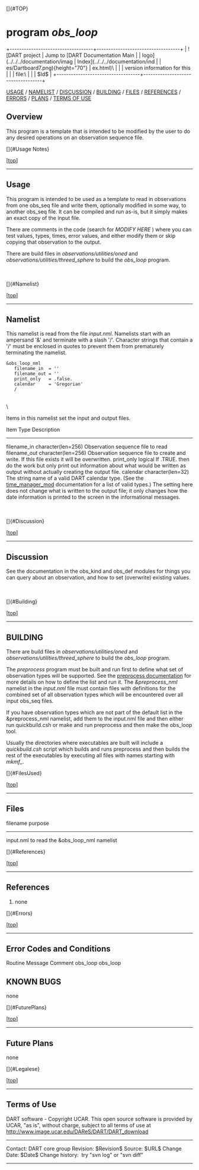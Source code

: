 []{#TOP}

program *obs\_loop*
===================

+-----------------------------------+-----------------------------------+
| ![DART project                    | Jump to [DART Documentation Main  |
| logo](../../../documentation/imag | Index](../../../documentation/ind |
| es/Dartboard7.png){height="70"}   | ex.html)\                         |
|                                   | version information for this      |
|                                   | file:\                            |
|                                   | \$Id\$                            |
+-----------------------------------+-----------------------------------+

[USAGE](#Usage%20Notes) / [NAMELIST](#Namelist) /
[DISCUSSION](#Discussion) / [BUILDING](#Building) / [FILES](#FilesUsed)
/ [REFERENCES](#References) / [ERRORS](#Errors) / [PLANS](#FuturePlans)
/ [TERMS OF USE](#Legalese)

Overview
--------

This program is a template that is intended to be modified by the user
to do any desired operations on an observation sequence file.

[]{#Usage Notes}

<div class="top">

\[[top](#)\]

</div>

------------------------------------------------------------------------

Usage
-----

This program is intended to be used as a template to read in
observations from one obs\_seq file and write them, optionally modified
in some way, to another obs\_seq file. It can be compiled and run as-is,
but it simply makes an exact copy of the input file.

There are comments in the code (search for *MODIFY HERE* ) where you can
test values, types, times, error values, and either modify them or skip
copying that observation to the output.

There are build files in *observations/utilities/oned* and
*observations/utilities/threed\_sphere* to build the *obs\_loop*
program.

\
\
[]{#Namelist}

<div class="top">

\[[top](#)\]

</div>

------------------------------------------------------------------------

Namelist
--------

This namelist is read from the file *input.nml*. Namelists start with an
ampersand '&' and terminate with a slash '/'. Character strings that
contain a '/' must be enclosed in quotes to prevent them from
prematurely terminating the namelist.

<div class="namelist">

    &obs_loop_nml
       filename_in  = ''
       filename_out = '' 
       print_only   = .false.
       calendar     = 'Gregorian'
       /

</div>

\
\

Items in this namelist set the input and output files.

<div>

  Item            Type                 Description
  --------------- -------------------- ---------------------------------------------------------------------------------------------------------------------------------------------------------------------------------------------------------------------------------------------------------------------------------------------------------------------------------------------
  filename\_in    character(len=256)   Observation sequence file to read
  filename\_out   character(len=256)   Observation sequence file to create and write. If this file exists it will be overwritten.
  print\_only     logical              If .TRUE. then do the work but only print out information about what would be written as output without actually creating the output file.
  calendar        character(len=32)    The string name of a valid DART calendar type. (See the [time\_manager\_mod](../../modules/utilities/time_manager_mod.html) documentation for a list of valid types.) The setting here does not change what is written to the output file; it only changes how the date information is printed to the screen in the informational messages.

</div>

\
\
[]{#Discussion}

<div class="top">

\[[top](#)\]

</div>

------------------------------------------------------------------------

Discussion
----------

See the documentation in the obs\_kind and obs\_def modules for things
you can query about an observation, and how to set (overwrite) existing
values.

\
\
[]{#Building}

<div class="top">

\[[top](#)\]

</div>

------------------------------------------------------------------------

BUILDING
--------

There are build files in *observations/utilities/oned* and
*observations/utilities/threed\_sphere* to build the *obs\_loop*
program.

The *preprocess* program must be built and run first to define what set
of observation types will be supported. See the [preprocess
documentation](../../../assimilation_code/programs/preprocess/preprocess.html)
for more details on how to define the list and run it. The
*&preprocess\_nml* namelist in the *input.nml* file must contain files
with definitions for the combined set of all observation types which
will be encountered over all input obs\_seq files.

If you have observation types which are not part of the default list in
the &preprocess\_nml namelist, add them to the input.nml file and then
either run quickbuild.csh or make and run preprocess and then make the
obs\_loop tool.

Usually the directories where executables are built will include a
*quickbuild.csh* script which builds and runs preprocess and then builds
the rest of the executables by executing all files with names starting
with *mkmf\_*.

[]{#FilesUsed}

<div class="top">

\[[top](#)\]

</div>

------------------------------------------------------------------------

Files
-----

  filename    purpose
  ----------- --------------------------------------
  input.nml   to read the &obs\_loop\_nml namelist

[]{#References}

<div class="top">

\[[top](#)\]

</div>

------------------------------------------------------------------------

References
----------

1.  none

[]{#Errors}

<div class="top">

\[[top](#)\]

</div>

------------------------------------------------------------------------

Error Codes and Conditions
--------------------------

<div class="errors">

Routine
Message
Comment
obs\_loop
obs\_loop

</div>

KNOWN BUGS
----------

none

[]{#FuturePlans}

<div class="top">

\[[top](#)\]

</div>

------------------------------------------------------------------------

Future Plans
------------

none

[]{#Legalese}

<div class="top">

\[[top](#)\]

</div>

------------------------------------------------------------------------

Terms of Use
------------

DART software - Copyright UCAR. This open source software is provided by
UCAR, "as is", without charge, subject to all terms of use at
<http://www.image.ucar.edu/DAReS/DART/DART_download>

  ------------------ -----------------------------
  Contact:           DART core group
  Revision:          \$Revision\$
  Source:            \$URL\$
  Change Date:       \$Date\$
  Change history:    try "svn log" or "svn diff"
  ------------------ -----------------------------


